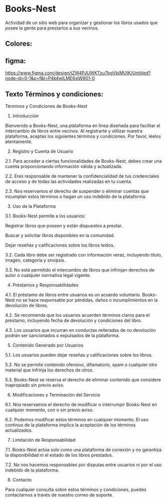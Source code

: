 # Books-Nest
Actividad de un sitio web para organizar y gestionar los libros usados que posee la gente para prestarlos a sus vecinos.


## Colores:

## figma:

https://www.figma.com/design/tZW4PJUWKTzu7bgVbiMUIK/Untitled?node-id=0-1&p=f&t=P4k4wlLME6slW801-0


## Texto Términos y condiciones:

Términos y Condiciones de Books-Nest

1. Introducción

Bienvenido a Books-Nest, una plataforma en línea diseñada para facilitar el intercambio de libros entre vecinos. Al registrarte y utilizar nuestra plataforma, aceptas los siguientes términos y condiciones. Por favor, léelos atentamente.

2. Registro y Cuenta de Usuario

2.1. Para acceder a ciertas funcionalidades de Books-Nest, debes crear una cuenta proporcionando información válida y actualizada.

2.2. Eres responsable de mantener la confidencialidad de tus credenciales de acceso y de todas las actividades realizadas en tu cuenta.

2.3. Nos reservamos el derecho de suspender o eliminar cuentas que incumplan estos términos o hagan un uso indebido de la plataforma.

3. Uso de la Plataforma

3.1. Books-Nest permite a los usuarios:

Registrar libros que poseen y están dispuestos a prestar.

Buscar y solicitar libros disponibles en la comunidad.

Dejar reseñas y calificaciones sobre los libros leídos.

3.2. Cada libro debe ser registrado con información veraz, incluyendo título, imagen, categoría y sinopsis.

3.3. No está permitido el intercambio de libros que infrinjan derechos de autor o cualquier normativa legal vigente.

4. Préstamos y Responsabilidades

4.1. El préstamo de libros entre usuarios es un acuerdo voluntario. Books-Nest no se hace responsable por pérdidas, daños o incumplimientos en la devolución de libros.

4.2. Se recomienda que los usuarios acuerden términos claros para el préstamo, incluyendo fecha de devolución y condiciones del libro.

4.3. Los usuarios que incurran en conductas reiteradas de no devolución podrán ser sancionados o expulsados de la plataforma.

5. Contenido Generado por Usuarios

5.1. Los usuarios pueden dejar reseñas y calificaciones sobre los libros.

5.2. No se permite contenido ofensivo, difamatorio, spam o cualquier otro material que infrinja los derechos de otros.

5.3. Books-Nest se reserva el derecho de eliminar contenido que considere inapropiado sin previo aviso.

6. Modificaciones y Terminación del Servicio

6.1. Nos reservamos el derecho de modificar o interrumpir Books-Nest en cualquier momento, con o sin previo aviso.

6.2. Podemos modificar estos términos en cualquier momento. El uso continuo de la plataforma implica la aceptación de los términos actualizados.

7. Limitación de Responsabilidad

7.1. Books-Nest actúa solo como una plataforma de conexión y no garantiza la disponibilidad ni el estado de los libros prestados.

7.2. No nos hacemos responsables por disputas entre usuarios ni por el uso indebido de la plataforma.

8. Contacto

Para cualquier consulta sobre estos términos y condiciones, puedes contactarnos a través de nuestro correo de soporte.